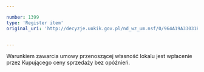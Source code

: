 ```yaml
---

number: 1399
type: 'Register item'
original_uri: 'http://decyzje.uokik.gov.pl/nd_wz_um.nsf/0/964A19A33031BE49C12574470045DD67?OpenDocument'


---
```


Warunkiem zawarcia umowy przenoszącej własność lokalu jest wpłacenie przez Kupującego ceny sprzedaży bez opóźnień. 
